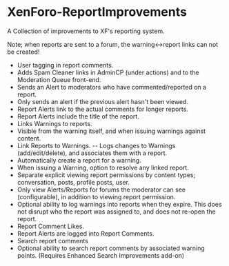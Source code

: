 # XenForo-ReportImprovements

A Collection of improvements to XF's reporting system.

Note; when reports are sent to a forum, the warning<->report links can not be created!

- User tagging in report comments.
- Adds Spam Cleaner links in AdminCP (under actions) and to the Moderation Queue front-end.
- Sends an Alert to moderators who have commented/reported on a report.
 - Only sends an alert if the previous alert hasn't been viewed.
 - Report Alerts link to the actual comments for longer reports.
 - Report Alerts include the title of the report.
- Links Warnings to reports.
 - Visible from the warning itself, and when issuing warnings against content.
- Link Reports to Warnings.
-- Logs changes to Warnings (add/edit/delete), and associates them with a report.
- Automatically create a report for a warning.
- When issuing a Warning, option to resolve any linked report.
- Separate explicit viewing report permissions by content types; conversation, posts, profile posts, user.
- Only view Alerts/Reports for forums the moderator can see (configurable), in addition to viewing report permission.
- Optional ability to log warnings into reports when they expire. This does not disrupt who the report was assigned to, and does not re-open the report.
- Report Comment Likes.
- Report Alerts are logged into Report Comments.
- Search report comments
 - Optional ability to search report comments by associated warning points. (Requires Enhanced Search Improvements add-on)
